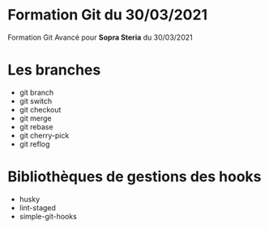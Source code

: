 # Formation Git du 30/03/2021

Formation Git Avancé pour **Sopra Steria** du 30/03/2021

# Les branches

- git branch
- git switch
- git checkout
- git merge
- git rebase
- git cherry-pick
- git reflog

# Bibliothèques de gestions des hooks

- husky
- lint-staged
- simple-git-hooks
